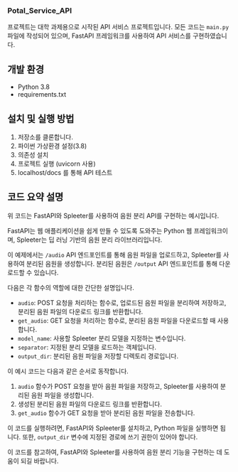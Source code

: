 ### Potal_Service_API

프로젝트는 대학 과제용으로 시작된 API 서비스 프로젝트입니다. 모든 코드는 `main.py` 파일에 작성되어 있으며, FastAPI 프레임워크를 사용하여 API 서비스를 구현하였습니다.



## 개발 환경

- Python 3.8
- requirements.txt



## 설치 및 실행 방법

1. 저장소를 클론합니다.
2. 파이썬 가상환경 설정(3.8)
3. 의존성 설치
4. 프로젝트 실행 (uvicorn 사용)
5. localhost/docs 를 통해 API 테스트



## 코드 요약 설명

위 코드는 FastAPI와 Spleeter를 사용하여 음원 분리 API를 구현하는 예시입니다. 

FastAPI는 웹 애플리케이션을 쉽게 만들 수 있도록 도와주는 Python 웹 프레임워크이며, Spleeter는 딥 러닝 기반의 음원 분리 라이브러리입니다. 

이 예제에서는 `/audio` API 엔드포인트를 통해 음원 파일을 업로드하고, Spleeter를 사용하여 분리된 음원을 생성합니다. 분리된 음원은 `/output` API 엔드포인트를 통해 다운로드할 수 있습니다.

다음은 각 함수의 역할에 대한 간단한 설명입니다.

- `audio`: POST 요청을 처리하는 함수로, 업로드된 음원 파일을 분리하여 저장하고, 분리된 음원 파일의 다운로드 링크를 반환합니다.
- `get_audio`: GET 요청을 처리하는 함수로, 분리된 음원 파일을 다운로드할 때 사용합니다.
- `model_name`: 사용할 Spleeter 분리 모델을 지정하는 변수입니다.
- `separator`: 지정된 분리 모델을 로드하는 객체입니다.
- `output_dir`: 분리된 음원 파일을 저장할 디렉토리 경로입니다.

이 예시 코드는 다음과 같은 순서로 동작합니다.

1. `audio` 함수가 POST 요청을 받아 음원 파일을 저장하고, Spleeter를 사용하여 분리된 음원 파일을 생성합니다.
2. 생성된 분리된 음원 파일의 다운로드 링크를 반환합니다.
3. `get_audio` 함수가 GET 요청을 받아 분리된 음원 파일을 전송합니다.

이 코드를 실행하려면, FastAPI와 Spleeter를 설치하고, Python 파일을 실행하면 됩니다. 또한, `output_dir` 변수에 지정된 경로에 쓰기 권한이 있어야 합니다. 

이 코드를 참고하여, FastAPI와 Spleeter를 사용하여 음원 분리 기능을 구현하는 데 도움이 되길 바랍니다.